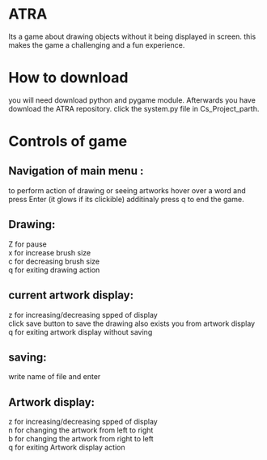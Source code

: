 # ATRA
Its a game about drawing objects without it being displayed in screen. this makes the game a challenging and a fun experience.

# How to download
you will need download python and pygame module. Afterwards you have download the ATRA repository. click the system.py file in 
Cs_Project_parth.

# Controls of game
## Navigation of main menu :
to perform action of drawing or seeing artworks hover over a word and press Enter (it glows if its clickible) additinaly press q to end the game.
## Drawing: 
Z for pause<br>
x for increase brush size<br>
c for decreasing brush size<br>
q for exiting drawing action<br>
## current artwork display:
z for increasing/decreasing spped of display <br>
click save button to save the drawing also exists you from artwork display<br>
q for exiting artwork display without saving
## saving:
write name of file and enter<br>
## Artwork display:
z for increasing/decreasing spped of display<br>
n for changing the artwork from left to right<br>
b for changing the artwork from right to left<br>
q for exiting Artwork display action<br>
